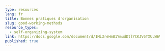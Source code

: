 ```yaml
---
type: resources
lang: fr
title: Bonnes pratiques d'organisation
slug: good-working-methods
resource_types:
  - self-organizing-system
link: https://docs.google.com/document/d/1Mi3reHmB1YmudDtlYCKJV6TXULW6VcLxxtaFLBD6dc0/edit?usp=sharing
published: true
---
```

